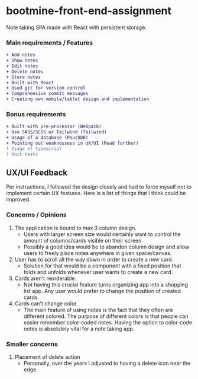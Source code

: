 # bootmine-front-end-assignment

Note taking SPA made with React with persistent storage.

### Main requirements / Features
```diff
+ Add notes
+ Show notes
+ Edit notes
+ Delete notes
+ Store notes
+ Built with React
+ Used git for version control
+ Comprehensive commit messages
+ Creating own mobile/tablet design and implementation
```

### Bonus requirements
```diff
+ Built with pre-processor (Webpack)
+ Use SASS/SCSS or Tailwind (Tailwind)
+ Usage of a database (PouchDB)
+ Pointing out weaknessess in UX/UI (Read further)
! Usage of typescript
! Unit tests
```

## UX/UI Feedback
  Per instructions, I followed the design closely and had to force myself not to implement certain UX features.
  Here is a list of things that I think could be improved.
### Concerns / Opinions
1. The application is bound to max 3 column design.
    * Users with larger screen size would certainly want to  control the amount of columns/cards visible on their screen.
    * Possibly a good idea would be to abandon column design and allow users to freely place notes anywhere in given space/canvas.
2. User has to scroll all the way down in order to create a new card.
    * Solution for that would be a component with a fixed position that folds and unfolds whenever user wants to create a new card.
3. Cards aren't reorderable.
    * Not having this crucial feature turns organizing app into a shopping list app. Any user would prefer to change the position of created cards.
4. Cards can't change color.
    * The main feature of using notes is the fact that they often are different colored. The purpose of different colors is that people can easier remember color-coded notes. Having the option to color-code notes is absolutely vital for a note taking app.

### Smaller concerns
1. Placement of delete action
    * Personally, over the years I adjusted to having a delete icon near the edge.
